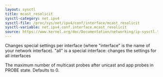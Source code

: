 ```yaml
---
layout: sysctl
title: mcast_resolicit
sysctl-category: net.ipv4
sysctl-file: /proc/sys/net/ipv4/conf/interface/mcast_resolicit
sysctl-variable: net.ipv4.conf.interface.mcast_resolicit
source: https://www.kernel.org/doc/Documentation/networking/ip-sysctl.txt
---
```


Changes special settings per interface (where "interface" is the name of your network interface). "all" is a special interface: changes the settings for all interfaces

The maximum number of multicast probes after unicast and
app probes in PROBE state.  Defaults to 0.

